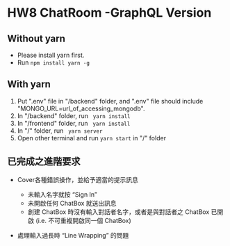 # HW8 ChatRoom -GraphQL Version

## Without yarn

- Please install yarn first.
- Run <code>npm install yarn -g</code>

## With yarn

1. Put ".env" file in "/backend" folder, and ".env" file should include "MONGO_URL=url_of_accessing_mongodb".
2. In "/backend" folder, run <code> yarn install</code>
3. In "/frontend" folder, run <code> yarn install</code>
4. In "/" folder, run <code> yarn server</code>
5. Open other terminal and run <code>yarn start</code> in "/" folder

## 已完成之進階要求

- Cover各種錯誤操作，並給予適當的提⽰訊息

  - 未輸入名字就按 “Sign In”
  - 未開啟任何 ChatBox 就送出訊息
  - 創建 ChatBox 時沒有輸入對話者名字，或者是與對話者之 ChatBox 已開啟 (i.e. 不可重複開啟同⼀個 ChatBox)

- 處理輸入過長時 “Line Wrapping” 的問題
